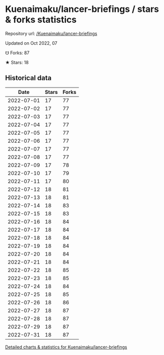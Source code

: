 # Kuenaimaku/lancer-briefings / stars & forks statistics

Repository url: [/Kuenaimaku/lancer-briefings](https://github.com/Kuenaimaku/lancer-briefings)

Updated on Oct 2022, 07

☋ Forks: 87

★ Stars: 18

## Historical data
| Date | Stars | Forks |
|------|-------|-------|
| 2022-07-01 | 17 | 77 | 
| 2022-07-02 | 17 | 77 | 
| 2022-07-03 | 17 | 77 | 
| 2022-07-04 | 17 | 77 | 
| 2022-07-05 | 17 | 77 | 
| 2022-07-06 | 17 | 77 | 
| 2022-07-07 | 17 | 77 | 
| 2022-07-08 | 17 | 77 | 
| 2022-07-09 | 17 | 78 | 
| 2022-07-10 | 17 | 79 | 
| 2022-07-11 | 17 | 80 | 
| 2022-07-12 | 18 | 81 | 
| 2022-07-13 | 18 | 81 | 
| 2022-07-14 | 18 | 83 | 
| 2022-07-15 | 18 | 83 | 
| 2022-07-16 | 18 | 84 | 
| 2022-07-17 | 18 | 84 | 
| 2022-07-18 | 18 | 84 | 
| 2022-07-19 | 18 | 84 | 
| 2022-07-20 | 18 | 84 | 
| 2022-07-21 | 18 | 84 | 
| 2022-07-22 | 18 | 85 | 
| 2022-07-23 | 18 | 85 | 
| 2022-07-24 | 18 | 84 | 
| 2022-07-25 | 18 | 85 | 
| 2022-07-26 | 18 | 86 | 
| 2022-07-27 | 18 | 87 | 
| 2022-07-28 | 18 | 87 | 
| 2022-07-29 | 18 | 87 | 
| 2022-07-31 | 18 | 87 | 


[Detailed charts & statistics for Kuenaimaku/lancer-briefings](https://reviewgithub.com/rep/Kuenaimaku/lancer-briefings)
